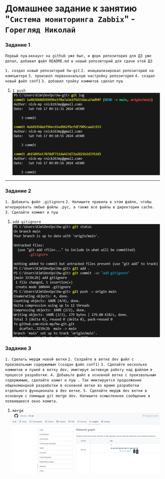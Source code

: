 # Домашнее задание к занятию "`Система мониторинга Zabbix`" - `Горегляд Николай`



### Задание 1

`Первый пуш`
`аккаунт на github уже был, и форк репозитория для ДЗ уже делал, добавил файл README.md в новый репозиторий для сдачи этой ДЗ`

`1. создал новый репозиторий hw-git`
`2. инициализировал репозиторий на компьютере`
`3. произвел первоначальную настройку репозитория`
`4. создал новый файл conf1`
`3. добавил тройку коммитов сделал пуш`

1. `1 push`
   ![push](https://github.com/nick-mp/hw-git/blob/main/1%20push.png)


---

### Задание 2

`1. Добавить файл .gitignore`
`2. Напишите правила в этом файле, чтобы игнорировать любые файлы .pyc, а также все файлы в директории cache.`
`3. Сделайте коммит и пуш`

1. `add-gitignore`
   ![gitignore](https://github.com/nick-mp/hw-git/blob/main/gitignore.png)

### Задание 3

`1. Сделать мердж новой ветки`
`2. Создайте в ветке dev файл с произвольным содержимым (создан файл conf1)`
`3. Сделайте несколько коммитов и пушей в ветку dev, имитируя активную работу над файлом в процессе разработки.`
`4. Добавьте файл в основной ветке с произвольным содержимым, сделайте комит и пуш . Так имитируется продолжение общекомандной разработки в основной ветке во время разработки отдельного функционала в dev ветке.`
`5. Сделайте мердж dev ветки в основную с помощью git merge dev. Напишите осмысленное сообщение в появившееся окно комита.`
1. `merge`
   ![merge](https://github.com/nick-mp/hw-git/blob/main/network%20graf.png)